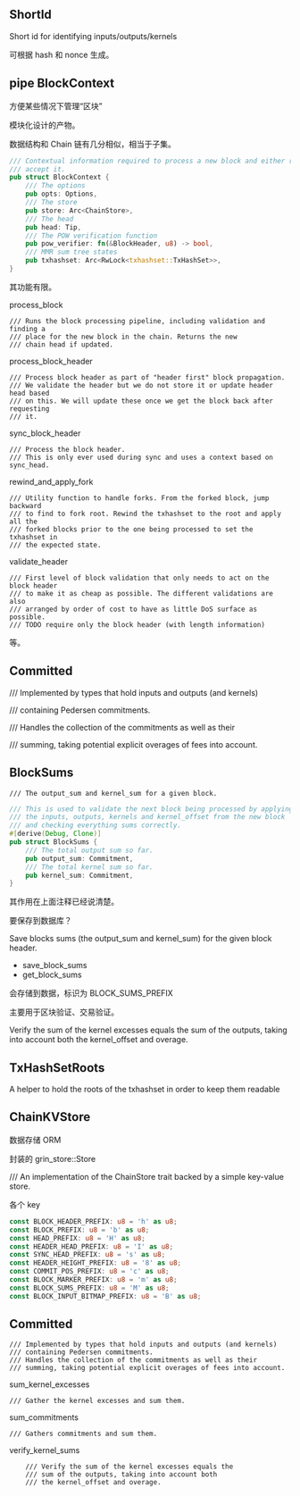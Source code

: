 ## ShortId

Short id for identifying inputs/outputs/kernels

可根据 hash 和 nonce 生成。

## pipe BlockContext

方便某些情况下管理“区块”

模块化设计的产物。

数据结构和 Chain 链有几分相似，相当于子集。

```rust
/// Contextual information required to process a new block and either reject or
/// accept it.
pub struct BlockContext {
    /// The options
    pub opts: Options,
    /// The store
    pub store: Arc<ChainStore>,
    /// The head
    pub head: Tip,
    /// The POW verification function
    pub pow_verifier: fn(&BlockHeader, u8) -> bool,
    /// MMR sum tree states
    pub txhashset: Arc<RwLock<txhashset::TxHashSet>>,
}
```

其功能有限。

process\_block

```
/// Runs the block processing pipeline, including validation and finding a
/// place for the new block in the chain. Returns the new
/// chain head if updated.
```

process\_block\_header

```
/// Process block header as part of "header first" block propagation.
/// We validate the header but we do not store it or update header head based
/// on this. We will update these once we get the block back after requesting
/// it.
```

sync\_block\_header

```
/// Process the block header.
/// This is only ever used during sync and uses a context based on sync_head.
```

rewind\_and\_apply\_fork

```
/// Utility function to handle forks. From the forked block, jump backward
/// to find to fork root. Rewind the txhashset to the root and apply all the
/// forked blocks prior to the one being processed to set the txhashset in
/// the expected state.
```

validate\_header

```
/// First level of block validation that only needs to act on the block header
/// to make it as cheap as possible. The different validations are also
/// arranged by order of cost to have as little DoS surface as possible.
/// TODO require only the block header (with length information)
```

等。

## Committed

/// Implemented by types that hold inputs and outputs \(and kernels\)

/// containing Pedersen commitments.

/// Handles the collection of the commitments as well as their

/// summing, taking potential explicit overages of fees into account.

## BlockSums

```
/// The output_sum and kernel_sum for a given block.
```

```rust
/// This is used to validate the next block being processed by applying
/// the inputs, outputs, kernels and kernel_offset from the new block
/// and checking everything sums correctly.
#[derive(Debug, Clone)]
pub struct BlockSums {
    /// The total output sum so far.
    pub output_sum: Commitment,
    /// The total kernel sum so far.
    pub kernel_sum: Commitment,
}
```

其作用在上面注释已经说清楚。

要保存到数据库？

Save blocks sums \(the output\_sum and kernel\_sum\) for the given block header.

* save\_block\_sums
* get\_block\_sums

会存储到数据，标识为 BLOCK\_SUMS\_PREFIX

主要用于区块验证、交易验证。

Verify the sum of the kernel excesses equals the sum of the outputs, taking into account both the kernel\_offset and overage.

## TxHashSetRoots

A helper to hold the roots of the txhashset in order to keep them readable

## ChainKVStore

数据存储 ORM

封装的 grin\_store::Store

/// An implementation of the ChainStore trait backed by a simple key-value store.

各个 key

```rust
const BLOCK_HEADER_PREFIX: u8 = 'h' as u8;
const BLOCK_PREFIX: u8 = 'b' as u8;
const HEAD_PREFIX: u8 = 'H' as u8;
const HEADER_HEAD_PREFIX: u8 = 'I' as u8;
const SYNC_HEAD_PREFIX: u8 = 's' as u8;
const HEADER_HEIGHT_PREFIX: u8 = '8' as u8;
const COMMIT_POS_PREFIX: u8 = 'c' as u8;
const BLOCK_MARKER_PREFIX: u8 = 'm' as u8;
const BLOCK_SUMS_PREFIX: u8 = 'M' as u8;
const BLOCK_INPUT_BITMAP_PREFIX: u8 = 'B' as u8;
```

## Committed

```
/// Implemented by types that hold inputs and outputs (and kernels)
/// containing Pedersen commitments.
/// Handles the collection of the commitments as well as their
/// summing, taking potential explicit overages of fees into account.
```

sum\_kernel\_excesses

```
/// Gather the kernel excesses and sum them.
```

sum\_commitments

```
/// Gathers commitments and sum them.
```

verify\_kernel\_sums

```
	/// Verify the sum of the kernel excesses equals the
	/// sum of the outputs, taking into account both
	/// the kernel_offset and overage.
```



